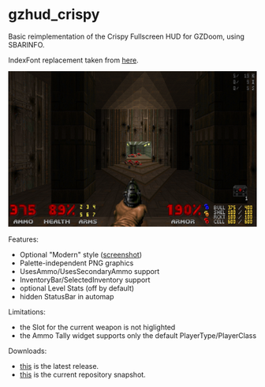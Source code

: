 # gzhud_crispy

Basic reimplementation of the Crispy Fullscreen HUD for GZDoom, using SBARINFO.

IndexFont replacement taken from [here](https://github.com/JNechaevsky/inter-doom/blob/master/src/base/doom-common.wad).

![README](https://raw.githubusercontent.com/liPillON/gzhud_crispy/main/README.png)


Features:
- Optional "Modern" style ([screenshot](https://raw.githubusercontent.com/liPillON/gzhud_crispy/main/MODERN.png))
- Palette-independent PNG graphics
- UsesAmmo/UsesSecondaryAmmo support
- InventoryBar/SelectedInventory support
- optional Level Stats (off by default)
- hidden StatusBar in automap


Limitations:
- the Slot for the current weapon is not higlighted
- the Ammo Tally widget supports only the default PlayerType/PlayerClass


Downloads:
- [this](https://github.com/liPillON/gzhud_crispy/releases/latest) is the latest release.
- [this](https://github.com/liPillON/gzhud_crispy/archive/refs/heads/main.zip) is the current repository snapshot.

